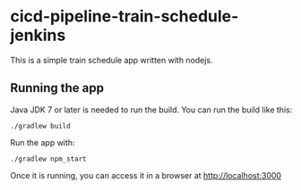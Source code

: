 # cicd-pipeline-train-schedule-jenkins

This is a simple train schedule app written with nodejs.

## Running the app

Java JDK 7 or later is needed to run the build. You can run the build like this:

    ./gradlew build

Run the app with:

    ./gradlew npm_start

Once it is running, you can access it in a browser at [http://localhost:3000](http://localhost:3000)
